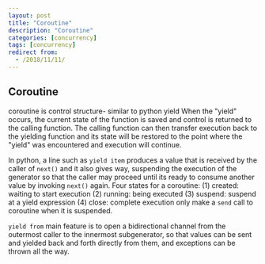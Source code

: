 ```yaml
---
layout: post
title: "Coroutine"
description: "Coroutine"
categories: [concurrency]
tags: [concurrency]
redirect from:
  - /2018/11/11/
---
```


## Coroutine
coroutine is control structure- similar to python yield
When the "yield" occurs, the current state of the function is saved and control is returned to the calling function. The calling function can then transfer execution back to the yielding function and its state will be restored to the point where the "yield" was encountered and execution will continue. 

In python, a line such as `yield item` produces a value that is received by the caller of `next()` and it also gives way, suspending the execution of the generator so that the caller may proceed until its ready to consume another value by invoking `next()` again. 
Four states for a coroutine:
(1) created: waiting to start execution
(2) running: being executed
(3) suspend: suspend at a yield expression
(4) close: complete execution
only make a `send` call to coroutine when it is suspended. 

`yield from` main feature is to open a bidirectional channel from the outermost caller to the innermost subgenerator, so that values can be sent and yielded back and forth directly from them, and exceptions can be thrown all the way. 